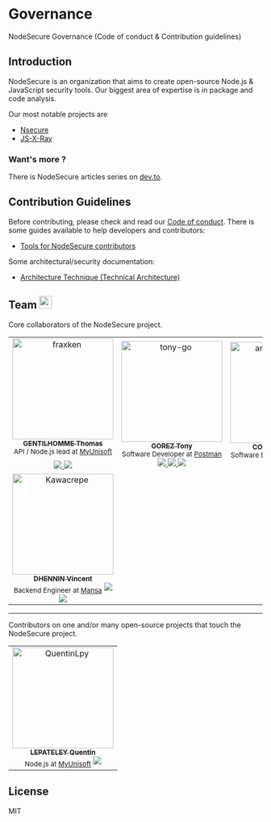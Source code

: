 # Governance

NodeSecure Governance (Code of conduct &amp; Contribution guidelines)

## Introduction

NodeSecure is an organization that aims to create open-source Node.js & JavaScript security tools. Our biggest area of expertise is in package and code analysis.

Our most notable projects are

- [Nsecure](https://github.com/ES-Community/nsecure)
- [JS-X-Ray](https://github.com/NodeSecure/js-x-ray)

### Want's more ?

There is NodeSecure articles series on [dev.to](https://dev.to/fraxken/nodesecure-the-future-1f9c).

## Contribution Guidelines

Before contributing, please check and read our [Code of conduct](./COC_POLICY.md). There is some guides available to help developers and contributors:

- [Tools for NodeSecure contributors](./docs/tooling.md)

Some architectural/security documentation:

- [Architecture Technique (Technical Architecture)](https://docs.google.com/document/d/1853Uwup9mityAYqAOnen1KSqSA6hlBgpKU0u0ygGY4Y)

## Team <img src="https://media.giphy.com/media/hvRJCLFzcasrR4ia7z/giphy.gif" width="25px"></a>

Core collaborators of the NodeSecure project.

<table>
  <tr>
    <td align="center">
      <a href="https://github.com/fraxken">
        <img src="https://github.com/fraxken.png?s=200" width="200px;" alt="fraxken"/>
        <br />
        <div>
          <sub><b>GENTILHOMME Thomas</b></sub>
        </div>
      </a>
      <sub style="margin-bottom: 10px; display: block">API / Node.js lead at <a target="_blank" href="https://www.linkedin.com/company/myunisoft/">MyUnisoft</a></sub>
      <a target="_blank" href="https://www.linkedin.com/in/thomas-gentilhomme/">
        <img src="https://img.shields.io/badge/linkedin-%230077B5.svg?&style=for-the-badge&logo=linkedin&logoColor=white" />
      </a>
      <a target="_blank"href="https://twitter.com/fraxken">
        <img src="https://img.shields.io/badge/twitter-%231DA1F2.svg?&style=for-the-badge&logo=twitter&logoColor=white" />
      </a>
      <br>
    </td>
    <td align="center">
      <a href="https://github.com/tony-go">
        <img src="https://github.com/tony-go.png?s=200" width="200px;" alt="tony-go"/>
        <br />
        <div>
          <sub><b>GOREZ Tony</b></sub>
        </div>
      </a>
      <sub margin-bottom="10px" display="block"> Software Developer at <a target="_blank" href="https://www.linkedin.com/company/postman-platform/">Postman</a></sub>
      <a target="_blank" href="https://www.linkedin.com/in/tonygorez/">
        <img src="https://img.shields.io/badge/linkedin-%230077B5.svg?&style=for-the-badge&logo=linkedin&logoColor=white" />
      </a>
      <a target="_blank" href="https://twitter.com/tonygo_">
        <img src="https://img.shields.io/badge/twitter-%231DA1F2.svg?&style=for-the-badge&logo=twitter&logoColor=white" />
      </a>
      <a href="mailto:gorez.tony@gmail.com">
        <img src="https://img.shields.io/badge/gmail-%23D14836.svg?&style=for-the-badge&logo=gmail&logoColor=white" />
      </a>
    </td>
    <td align="center">
      <a href="https://github.com/antoine-coulon">
        <img src="https://github.com/antoine-coulon.png?s=200" width="200px;" alt="antoine-coulon"/>
        <br />
        <div>
          <sub><b>COULON Antoine</b></sub>
        </div>
      </a>
      <sub margin-bottom="10px" display="block">Software Engineer at <a href="https://www.linkedin.com/company/tcmlabs/" target="_blank">TCM Labs</a></sub>
      <a target="_blank" href="https://www.linkedin.com/in/antoine-coulon-b29934153/">
        <img src="https://img.shields.io/badge/linkedin-%230077B5.svg?&style=for-the-badge&logo=linkedin&logoColor=white" />
      </a>
    </td>
  </tr>
  <tr> 
    <td align="center">
      <a href="https://github.com/Kawacrepe">
        <img src="https://github.com/Kawacrepe.png?s=200" width="200px;" alt="Kawacrepe"/>
        <br />
        <div>
          <sub><b>DHENNIN Vincent</b></sub>
        </div>
      </a>
      <sub margin-bottom="10px" display="block">Backend Engineer at <a href="https://www.linkedin.com/company/mansaltd/" target="_blank">Mansa</a></sub>
      <a target="_blank" href="https://www.linkedin.com/in/vincentdhennin/">
        <img src="https://img.shields.io/badge/linkedin-%230077B5.svg?&style=for-the-badge&logo=linkedin&logoColor=white" />
      </a>
      <a href="mailto:vincent.dhennin7@gmail.com">
        <img src="https://img.shields.io/badge/gmail-%23D14836.svg?&style=for-the-badge&logo=gmail&logoColor=white" />
      </a>
    </td>
  </tr>
</table>

---

Contributors on one and/or many open-source projects that touch the NodeSecure project.

<table>
  <tr>
    <td align="center">
      <a href="https://github.com/QuentinLpy">
        <img src="https://github.com/QuentinLpy.png?s=200" width="200px;" alt="QuentinLpy"/>
        <br />
        <div>
          <sub><b>LEPATELEY Quentin</b></sub>
        </div>
      </a>
      <sub margin-bottom="10px" display="block">Node.js at <a target="_blank" href="https://www.linkedin.com/company/myunisoft/">MyUnisoft</a></sub>
      <a target="_blank" href="https://www.linkedin.com/in/quentin-lepateley/">
        <img src="https://img.shields.io/badge/linkedin-%230077B5.svg?&style=for-the-badge&logo=linkedin&logoColor=white" />
      </a>
      <br />
    </td>
  </tr>
</table>

## License

MIT
